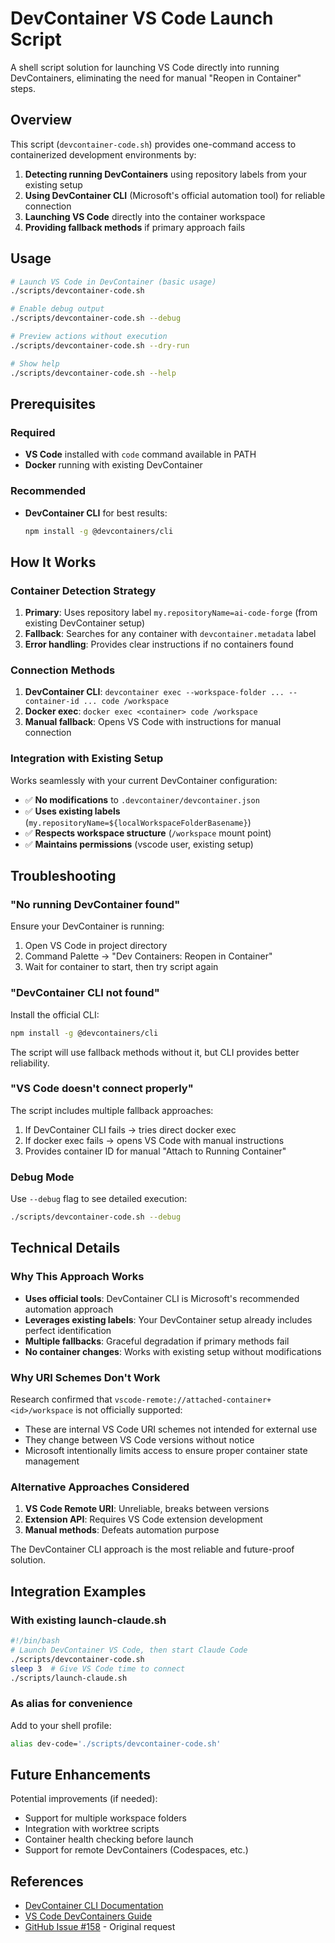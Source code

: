 # DevContainer VS Code Launch Script

A shell script solution for launching VS Code directly into running DevContainers, eliminating the need for manual "Reopen in Container" steps.

## Overview

This script (`devcontainer-code.sh`) provides one-command access to containerized development environments by:

1. **Detecting running DevContainers** using repository labels from your existing setup
2. **Using DevContainer CLI** (Microsoft's official automation tool) for reliable connection
3. **Launching VS Code** directly into the container workspace
4. **Providing fallback methods** if primary approach fails

## Usage

```bash
# Launch VS Code in DevContainer (basic usage)
./scripts/devcontainer-code.sh

# Enable debug output
./scripts/devcontainer-code.sh --debug

# Preview actions without execution
./scripts/devcontainer-code.sh --dry-run

# Show help
./scripts/devcontainer-code.sh --help
```

## Prerequisites

### Required
- **VS Code** installed with `code` command available in PATH
- **Docker** running with existing DevContainer

### Recommended
- **DevContainer CLI** for best results:
  ```bash
  npm install -g @devcontainers/cli
  ```

## How It Works

### Container Detection Strategy
1. **Primary**: Uses repository label `my.repositoryName=ai-code-forge` (from existing DevContainer setup)
2. **Fallback**: Searches for any container with `devcontainer.metadata` label
3. **Error handling**: Provides clear instructions if no containers found

### Connection Methods
1. **DevContainer CLI**: `devcontainer exec --workspace-folder ... --container-id ... code /workspace`
2. **Docker exec**: `docker exec <container> code /workspace`
3. **Manual fallback**: Opens VS Code with instructions for manual connection

### Integration with Existing Setup

Works seamlessly with your current DevContainer configuration:
- ✅ **No modifications** to `.devcontainer/devcontainer.json`
- ✅ **Uses existing labels** (`my.repositoryName=${localWorkspaceFolderBasename}`)
- ✅ **Respects workspace structure** (`/workspace` mount point)
- ✅ **Maintains permissions** (vscode user, existing setup)

## Troubleshooting

### "No running DevContainer found"
Ensure your DevContainer is running:
1. Open VS Code in project directory
2. Command Palette → "Dev Containers: Reopen in Container"
3. Wait for container to start, then try script again

### "DevContainer CLI not found"
Install the official CLI:
```bash
npm install -g @devcontainers/cli
```
The script will use fallback methods without it, but CLI provides better reliability.

### "VS Code doesn't connect properly"
The script includes multiple fallback approaches:
1. If DevContainer CLI fails → tries direct docker exec
2. If docker exec fails → opens VS Code with manual instructions
3. Provides container ID for manual "Attach to Running Container"

### Debug Mode
Use `--debug` flag to see detailed execution:
```bash
./scripts/devcontainer-code.sh --debug
```

## Technical Details

### Why This Approach Works
- **Uses official tools**: DevContainer CLI is Microsoft's recommended automation approach
- **Leverages existing labels**: Your DevContainer setup already includes perfect identification
- **Multiple fallbacks**: Graceful degradation if primary methods fail
- **No container changes**: Works with existing setup without modifications

### Why URI Schemes Don't Work
Research confirmed that `vscode-remote://attached-container+<id>/workspace` is not officially supported:
- These are internal VS Code URI schemes not intended for external use
- They change between VS Code versions without notice
- Microsoft intentionally limits access to ensure proper container state management

### Alternative Approaches Considered
1. **VS Code Remote URI**: Unreliable, breaks between versions
2. **Extension API**: Requires VS Code extension development
3. **Manual methods**: Defeats automation purpose

The DevContainer CLI approach is the most reliable and future-proof solution.

## Integration Examples

### With existing launch-claude.sh
```bash
#!/bin/bash
# Launch DevContainer VS Code, then start Claude Code
./scripts/devcontainer-code.sh
sleep 3  # Give VS Code time to connect
./scripts/launch-claude.sh
```

### As alias for convenience
Add to your shell profile:
```bash
alias dev-code='./scripts/devcontainer-code.sh'
```

## Future Enhancements

Potential improvements (if needed):
- Support for multiple workspace folders
- Integration with worktree scripts
- Container health checking before launch
- Support for remote DevContainers (Codespaces, etc.)

## References

- [DevContainer CLI Documentation](https://code.visualstudio.com/docs/devcontainers/devcontainer-cli)
- [VS Code DevContainers Guide](https://code.visualstudio.com/docs/devcontainers/containers)
- [GitHub Issue #158](https://github.com/ondrasek/ai-code-forge/issues/158) - Original request